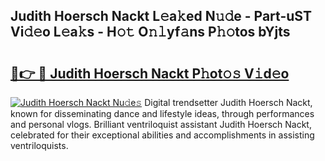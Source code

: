## Judith Hoersch Nackt L𝚎a𝚔ed N𝚞𝚍e - Part-uST Vi𝚍𝚎o L𝚎a𝚔s - H𝚘𝚝 O𝚗𝚕yf𝚊ns P𝚑𝚘tos bYjts

# <h2><a href="http://kf8dvw.oniu.top/?m=Judith+Hoersch+Nackt">🔗👉 🔴 Judith Hoersch Nackt P𝚑ot𝚘𝚜 V𝚒d𝚎o</a></h2>

[![Judith Hoersch Nackt Nu𝚍e𝚜](https://i.imgur.com/0qMVB7G.gif)](http://kf8dvw.oniu.top/?m=Judith+Hoersch+Nackt)
Digital trendsetter Judith Hoersch Nackt, known for disseminating dance and lifestyle ideas, through performances and personal vlogs. Brilliant ventriloquist assistant Judith Hoersch Nackt, celebrated for their exceptional abilities and accomplishments in assisting ventriloquists.  
